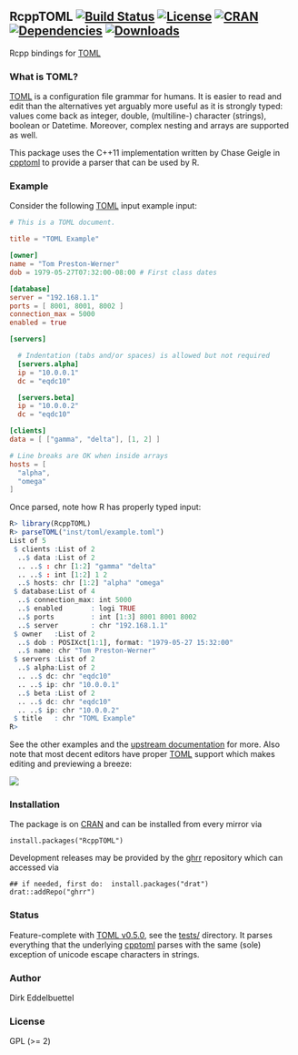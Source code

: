 ## RcppTOML [![Build Status](https://travis-ci.org/eddelbuettel/rcpptoml.svg)](https://travis-ci.org/eddelbuettel/rcpptoml) [![License](http://img.shields.io/badge/license-GPL%20%28%3E=%202%29-brightgreen.svg?style=flat)](http://www.gnu.org/licenses/gpl-2.0.html) [![CRAN](http://www.r-pkg.org/badges/version/RcppTOML)](https://cran.r-project.org/package=RcppTOML) [![Dependencies](https://tinyverse.netlify.com/badge/RcppTOML)](https://cran.r-project.org/package=RcppTOML) [![Downloads](http://cranlogs.r-pkg.org/badges/RcppTOML?color=brightgreen)](http://www.r-pkg.org/pkg/RcppTOML)

Rcpp bindings for [TOML](https://github.com/toml-lang/toml)

### What is TOML?

[TOML](https://github.com/toml-lang/toml) is a configuration file grammar for
humans. It is easier to read and edit than the alternatives yet arguably more
useful as it is strongly typed: values come back as integer, double,
(multiline-) character (strings), boolean or Datetime. Moreover, complex
nesting and arrays are supported as well.

This package uses the C++11 implementation written by Chase Geigle in
[cpptoml](https://github.com/skystrife/cpptoml) to provide a parser that can
be used by R.

### Example

Consider the following [TOML](https://github.com/toml-lang/toml) input example input:

```toml
# This is a TOML document.

title = "TOML Example"

[owner]
name = "Tom Preston-Werner"
dob = 1979-05-27T07:32:00-08:00 # First class dates

[database]
server = "192.168.1.1"
ports = [ 8001, 8001, 8002 ]
connection_max = 5000
enabled = true

[servers]

  # Indentation (tabs and/or spaces) is allowed but not required
  [servers.alpha]
  ip = "10.0.0.1"
  dc = "eqdc10"

  [servers.beta]
  ip = "10.0.0.2"
  dc = "eqdc10"

[clients]
data = [ ["gamma", "delta"], [1, 2] ]

# Line breaks are OK when inside arrays
hosts = [
  "alpha",
  "omega"
]
```

Once parsed, note how R has properly typed input:

```r
R> library(RcppTOML)
R> parseTOML("inst/toml/example.toml")
List of 5
 $ clients :List of 2
  ..$ data :List of 2
  .. ..$ : chr [1:2] "gamma" "delta"
  .. ..$ : int [1:2] 1 2
  ..$ hosts: chr [1:2] "alpha" "omega"
 $ database:List of 4
  ..$ connection_max: int 5000
  ..$ enabled       : logi TRUE
  ..$ ports         : int [1:3] 8001 8001 8002
  ..$ server        : chr "192.168.1.1"
 $ owner   :List of 2
  ..$ dob : POSIXct[1:1], format: "1979-05-27 15:32:00"
  ..$ name: chr "Tom Preston-Werner"
 $ servers :List of 2
  ..$ alpha:List of 2
  .. ..$ dc: chr "eqdc10"
  .. ..$ ip: chr "10.0.0.1"
  ..$ beta :List of 2
  .. ..$ dc: chr "eqdc10"
  .. ..$ ip: chr "10.0.0.2"
 $ title   : chr "TOML Example"
R>
```

See the other examples and the [upstream documentation](https://github.com/toml-lang/toml) for more.
Also note that most decent editors have proper [TOML](https://github.com/toml-lang/toml) support
which makes editing and previewing a breeze:

![](https://raw.githubusercontent.com/eddelbuettel/rcpptoml/master/local/emacsAndTOML.png)

### Installation

The package is on [CRAN](https://cran.r-project.org) and can be installed
from every mirror via

```{.r}
install.packages("RcppTOML")
```

Development releases may be provided by the
[ghrr](http://ghrr.github.io/drat) repository which can accessed via

```{.r}
## if needed, first do:  install.packages("drat")
drat::addRepo("ghrr")
```

### Status

Feature-complete with
[TOML v0.5.0](https://github.com/toml-lang/toml/blob/master/versions/en/toml-v0.5.0.md),
see the [tests/](https://github.com/eddelbuettel/rcpptoml/tree/master/tests)
directory.  It parses everything that the underlying
[cpptoml](https://github.com/skystrife/cpptoml) parses with the same (sole)
exception of unicode escape characters in strings.

### Author

Dirk Eddelbuettel

### License

GPL (>= 2)
